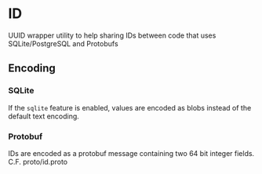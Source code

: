 # ID

UUID wrapper utility to help sharing IDs between code that uses SQLite/PostgreSQL and Protobufs

## Encoding

### SQLite

If the `sqlite` feature is enabled, values are encoded as blobs instead of the default text encoding.

### Protobuf

IDs are encoded as a protobuf message containing two 64 bit integer fields. C.F. proto/id.proto
